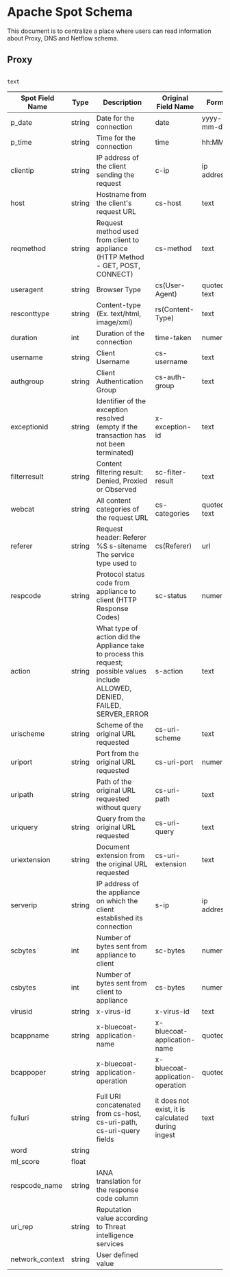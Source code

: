 # Apache Spot Schema 

This document is to centralize a place where users can read information about Proxy, DNS and Netflow schema.

## Proxy

                                                                                                   text

| Spot Field Name | Type   | Description                                 | Original Field Name | Format     | Spot-ingest | Spot-ml | Spot-oa | Spot-ui | 
|-----------------|--------|---------------------------------------------|---------------------|------------|-------------|---------|---------|---------|
| p_date          | string | Date for the connection                     |        date         | yyyy-mm-dd |   required  |    x    |    x    |    x    |
| p_time	      | string | Time for the connection	                 |        time	       |  hh:MM:SS  |	required  |    x    |    x    |    x    |
| clientip        | string |IP address of the client sending the request |        c-ip	       | ip address	|   required  |    x	|    X	  |    X    |
| host        	  | string |Hostname from the client's request URL	     |       cs-host	   |    text	|   required  |    x	|    X	  |    X    |
| reqmethod	      | string |Request method used from client to appliance (HTTP Method - GET, POST, CONNECT) |	cs-method | 	text |	required |	x |	X	| X |
| useragent	      | string |Browser Type	                             | cs(User-Agent)	   |quoted text	|required 	  |x	    |  X	  |    X    |
| resconttype	  | string |Content-type (Ex. text/html, image/xml)	     |rs(Content-Type) 	   | text	    |required	  |x	    |X	      |X        |
| duration	      |  int   |Duration of the connection	                 |time-taken	       |numerical	|required	  |x	    |X	      |X        |
| username	      |string  |Client Username	                             |cs-username	       |text	    |required	  |x	    |X	      |X        |
| authgroup   	  |string  |Client Authentication Group	                 |cs-auth-group 	   |text	    |required	  |		    |         |         |
| exceptionid	  |string  |Identifier of the exception resolved (empty if the transaction has not been terminated) |	x-exception-id 	| text	| required | | | |	
| filterresult    |string  |Content filtering result: Denied, Proxied or Observed | sc-filter-result | text | required    |         |         |         |			
| webcat	      |string  |All content categories of the request URL	 |cs-categories        |quoted text	| required    |x        |x	      |X        |
| referer	      |string  |Request header: Referer %S s-sitename The service type used to | cs(Referer) | url | required |x	    |x	      |x        |
| respcode	      |string  |Protocol status code from appliance to client (HTTP Response Codes) | sc-status | numerical |required |x |x	      |x        |
| action	      |string  |What type of action did the Appliance take to process this request; possible values include ALLOWED, DENIED, FAILED, SERVER_ERROR|s-action |text |required | | | | 			
| urischeme	      |string  |Scheme of the original URL requested	     |cs-uri-scheme 	   |text	    |required	  |         |         |         |		
| uriport	      |string  |Port from the original URL requested	     |cs-uri-port 	       |numerical	|required	  |x	    |X	      |X        |
| uripath	      |string  |Path of the original URL requested without query |cs-uri-path 	   |text	    |required	  |x	    |x	      |x        |
| uriquery	      |string  |Query from the original URL requested	     |cs-uri-query	       |text	    |required	  |x	    |x	      |x        |
| uriextension	  |string  |Document extension from the original URL requested |cs-uri-extension |text	    |required	  |         |         |         |		
| serverip	      |string  |IP address of the appliance on which the client established its connection |s-ip  |ip address |required |x |X	  |X        |
| scbytes	      |int	   |Number of bytes sent from appliance to client|sc-bytes             |numerical	|required	  |x	    |X	      |X        |
| csbytes	      |int	   |Number of bytes sent from client to appliance|cs-bytes 	           |numerical	|required	  |x	    |X	      |X        |
| virusid	      |string  |x-virus-id 	                                 |x-virus-id 	       |text	    |required	  |         |         |         |		
| bcappname	      |string  |x-bluecoat-application-name 	             |x-bluecoat-application-name |quoted |text |required |     |         |         |			
| bcappoper	      |string  |x-bluecoat-application-operation	         |x-bluecoat-application-operation |quoted |text |required | |        |         |			
|fulluri	      |string  |Full URI concatenated from cs-host, cs-uri-path, cs-uri-query fields |it does not exist, it is calculated during ingest |text |produced by ingest |x |x	|x |
| word 	          |string  |                      					     |                     |            |             |         |X	      |         |
| ml_score	      |float   |					                         |                     |            |             |         |X	      |         |
| respcode_name   |string  |IANA translation for the response code column|                     |            |             |         |*Produced by OA | Optional |
| uri_rep	      |string  |Reputation value according to Threat intelligence services| 	   |			|             |         |*Produced by OA | Optional |
| network_context |string  |User defined value					         |                     |            |             |         |*Produced by OA | Optional |
